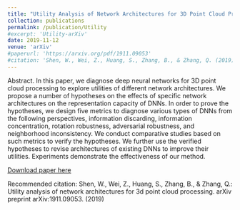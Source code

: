 ```yaml
---
title: "Utility Analysis of Network Architectures for 3D Point Cloud Processing"
collection: publications
permalink: /publication/Utility
#excerpt: 'Utility-arXiv'
date: 2019-11-12
venue: 'arXiv'
#paperurl: 'https://arxiv.org/pdf/1911.09053'
#citation: 'Shen, W., Wei, Z., Huang, S., Zhang, B., & Zhang, Q. (2019). Utility analysis of network architectures for 3d point cloud processing. arXiv preprint arXiv:1911.09053.'
---
```

Abstract. In this paper, we diagnose deep neural networks for 3D point cloud processing to explore utilities of different network architectures. We propose a number of hypotheses on the effects of specific network architectures on the representation capacity of DNNs. In order to prove the hypotheses, we design five metrics to diagnose various types of DNNs from the following perspectives, information discarding, information concentration, rotation robustness, adversarial robustness, and neighborhood inconsistency. We conduct comparative studies based on such metrics to verify the hypotheses. We further use the verified hypotheses to revise architectures of existing DNNs to improve their utilities. Experiments demonstrate the effectiveness of our method.

[Download paper here](https://arxiv.org/pdf/1911.09053)

Recommended citation: Shen, W., Wei, Z., Huang, S., Zhang, B., & Zhang, Q.: Utility analysis of network architectures for 3d point cloud processing. arXiv preprint arXiv:1911.09053. (2019)
